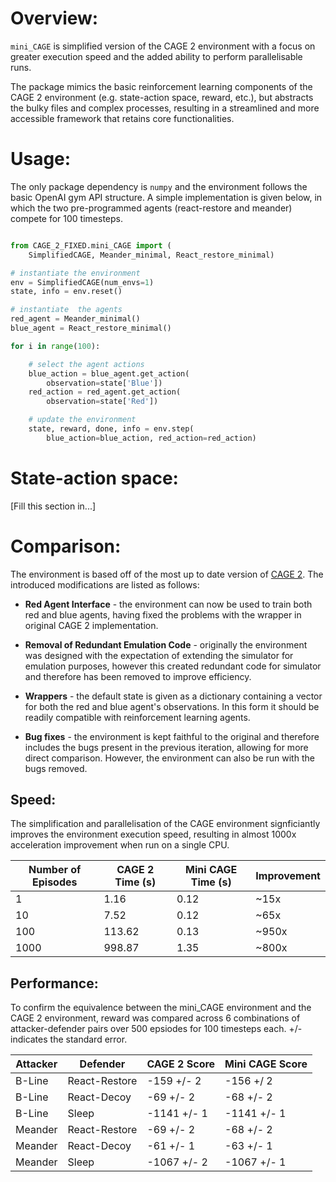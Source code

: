 
# Overview:

```mini_CAGE``` is simplified version of the CAGE 2 environment with a focus on greater execution speed and the added ability to perform parallelisable runs. 

The package mimics the basic reinforcement learning components of the CAGE 2 environment (e.g. state-action space, reward, etc.), but abstracts the bulky files and complex processes, resulting in a streamlined and more accessible framework that retains core functionalities.

# Usage:

The only package dependency is ```numpy``` and the environment follows the basic OpenAI gym API structure. A simple implementation is given below, in which the two pre-programmed agents (react-restore and meander) compete for 100 timesteps.

```python

from CAGE_2_FIXED.mini_CAGE import (
    SimplifiedCAGE, Meander_minimal, React_restore_minimal)

# instantiate the environment
env = SimplifiedCAGE(num_envs=1)
state, info = env.reset()

# instantiate  the agents 
red_agent = Meander_minimal()
blue_agent = React_restore_minimal() 

for i in range(100):

    # select the agent actions
    blue_action = blue_agent.get_action(
        observation=state['Blue'])
    red_action = red_agent.get_action(
        observation=state['Red']) 

    # update the environment
    state, reward, done, info = env.step(
        blue_action=blue_action, red_action=red_action)
```

# State-action space:

[Fill this section in...]

# Comparison:

The environment is based off of the most up to date version of [CAGE 2](https://github.com/cage-challenge/CybORG/tree/cage-challenge-2). The introduced modifications are listed as follows:

- **Red Agent Interface** - the environment can now be used to train both red and blue agents, having fixed the problems with the wrapper in original CAGE 2 implementation. 

- **Removal of Redundant Emulation Code** - originally the environment was designed with the expectation of extending the simulator for emulation purposes, however this created redundant code for simulator and therefore has been removed to improve efficiency.

- **Wrappers** - the default state is given as a dictionary containing a vector for both the red and blue agent's observations. In this form it should be readily compatible with reinforcement learning agents.

- **Bug fixes** - the environment is kept faithful to the original and therefore includes the bugs present in the previous iteration, allowing for more direct comparison. However, the environment can also be run with the bugs removed. 

## Speed:

The simplification and parallelisation of the CAGE environment signficiantly improves the environment execution speed, resulting in almost 1000x acceleration improvement when run on a single CPU. 

| Number of Episodes | CAGE 2 Time (s) | Mini CAGE Time (s) | Improvement |
| ------------------ | --------------- | ------------------ | ----------- |
| 1                  | 1.16            | 0.12               | ~15x        |
| 10                 | 7.52            | 0.12               | ~65x        |
| 100                | 113.62          | 0.13               | ~950x       |
| 1000               | 998.87          | 1.35               | ~800x       |  


## Performance:

To confirm the equivalence between the mini_CAGE environment and the CAGE 2 environment, reward was compared across 6 combinations of attacker-defender pairs over 500 epsiodes for 100 timesteps each. +/- indicates the standard error.

| Attacker | Defender      | CAGE 2 Score | Mini CAGE Score |
| -------- | ------------- | ------------ | --------------- |
| B-Line   | React-Restore | -159 +/- 2   | -156 +/ 2       |
| B-Line   | React-Decoy   | -69 +/- 2    | -68 +/- 2       |
| B-Line   | Sleep         | -1141 +/- 1  | -1141 +/- 1     |
| Meander  | React-Restore | -69 +/- 2    | -68 +/- 2       |  
| Meander  | React-Decoy   | -61 +/- 1    | -63 +/- 1       |
| Meander  | Sleep         | -1067 +/- 2  | -1067 +/- 1     |





